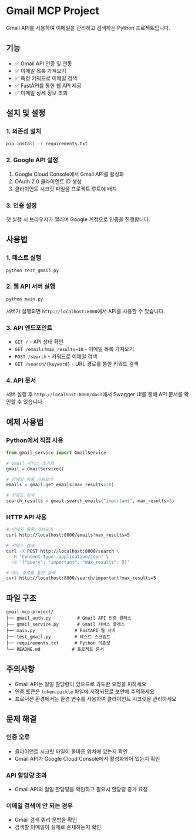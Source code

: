 # Gmail MCP Project

Gmail API를 사용하여 이메일을 관리하고 검색하는 Python 프로젝트입니다.

## 기능

- ✅ Gmail API 인증 및 연동
- ✅ 이메일 목록 가져오기
- ✅ 특정 키워드로 이메일 검색
- ✅ FastAPI를 통한 웹 API 제공
- ✅ 이메일 상세 정보 조회

## 설치 및 설정

### 1. 의존성 설치

```bash
pip install -r requirements.txt
```

### 2. Google API 설정

1. Google Cloud Console에서 Gmail API를 활성화
2. OAuth 2.0 클라이언트 ID 생성
3. 클라이언트 시크릿 파일을 프로젝트 루트에 배치

### 3. 인증 설정

첫 실행 시 브라우저가 열리며 Google 계정으로 인증을 진행합니다.

## 사용법

### 1. 테스트 실행

```bash
python test_gmail.py
```

### 2. 웹 API 서버 실행

```bash
python main.py
```

서버가 실행되면 `http://localhost:8000`에서 API를 사용할 수 있습니다.

### 3. API 엔드포인트

- `GET /` - API 상태 확인
- `GET /emails?max_results=10` - 이메일 목록 가져오기
- `POST /search` - 키워드로 이메일 검색
- `GET /search/{keyword}` - URL 경로를 통한 키워드 검색

### 4. API 문서

서버 실행 후 `http://localhost:8000/docs`에서 Swagger UI를 통해 API 문서를 확인할 수 있습니다.

## 예제 사용법

### Python에서 직접 사용

```python
from gmail_service import GmailService

# Gmail 서비스 초기화
gmail = GmailService()

# 이메일 목록 가져오기
emails = gmail.get_emails(max_results=10)

# 키워드 검색
search_results = gmail.search_emails("important", max_results=5)
```

### HTTP API 사용

```bash
# 이메일 목록 가져오기
curl http://localhost:8000/emails?max_results=5

# 키워드 검색
curl -X POST http://localhost:8000/search \
  -H "Content-Type: application/json" \
  -d '{"query": "important", "max_results": 5}'

# URL 경로를 통한 검색
curl http://localhost:8000/search/important?max_results=5
```

## 파일 구조

```
gmail-mcp-project/
├── gmail_auth.py          # Gmail API 인증 클래스
├── gmail_service.py       # Gmail 서비스 클래스
├── main.py               # FastAPI 웹 서버
├── test_gmail.py         # 테스트 스크립트
├── requirements.txt      # Python 의존성
└── README.md            # 프로젝트 문서
```

## 주의사항

- Gmail API는 일일 할당량이 있으므로 과도한 요청을 피하세요
- 인증 토큰은 `token.pickle` 파일에 저장되므로 보안에 주의하세요
- 프로덕션 환경에서는 환경 변수를 사용하여 클라이언트 시크릿을 관리하세요

## 문제 해결

### 인증 오류
- 클라이언트 시크릿 파일이 올바른 위치에 있는지 확인
- Gmail API가 Google Cloud Console에서 활성화되어 있는지 확인

### API 할당량 초과
- Gmail API의 일일 할당량을 확인하고 필요시 할당량 증가 요청

### 이메일 검색이 안 되는 경우
- Gmail 검색 쿼리 문법을 확인
- 검색할 이메일이 실제로 존재하는지 확인 